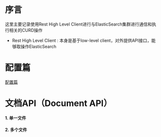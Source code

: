 # 序言

这里主要记录使用Rest High Level Client进行与ElasticSearch集群进行通信和执行相关的CURD操作

- Rest High Level Client : 本身是基于low-level client，对外提供API接口，能够取操作ElasticSearch

# 配置篇

[配置篇](configuration/readMe.md)

# 文档API（Document API）

#### 1. 单一文件

#### 2. 多个文件